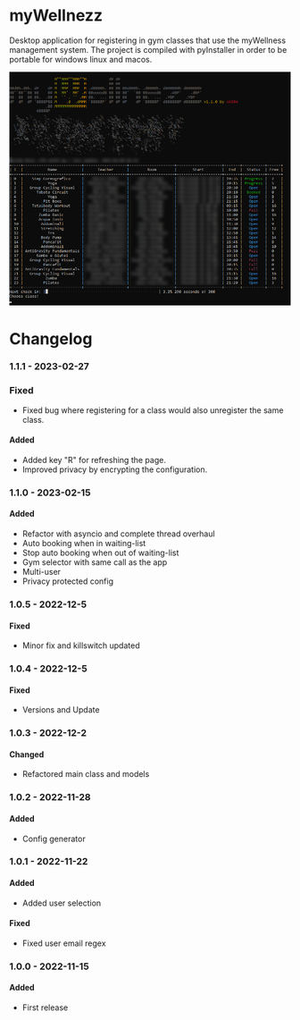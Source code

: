 # myWellnezz

Desktop application for registering in gym classes that use the myWellness management system.
The project is compiled with pyInstaller in order to be portable for windows linux and macos.

![Alt text](mw.png?raw=true "myWellnezz")


# Changelog
### 1.1.1 - 2023-02-27
### Fixed
- Fixed bug where registering for a class would also unregister the same class.
#### Added
- Added key "R" for refreshing the page.
- Improved privacy by encrypting the configuration.

### 1.1.0 - 2023-02-15
#### Added
- Refactor with asyncio and complete thread overhaul
- Auto booking when in waiting-list
- Stop auto booking when out of waiting-list
- Gym selector with same call as the app
- Multi-user
- Privacy protected config

### 1.0.5 - 2022-12-5
#### Fixed
- Minor fix and killswitch updated

### 1.0.4 - 2022-12-5
#### Fixed
- Versions and Update

### 1.0.3 - 2022-12-2
#### Changed
- Refactored main class and models

### 1.0.2 - 2022-11-28
#### Added
- Config generator
  
### 1.0.1 - 2022-11-22
#### Added
- Added user selection
#### Fixed
- Fixed user email regex
  
### 1.0.0 - 2022-11-15
#### Added
- First release
